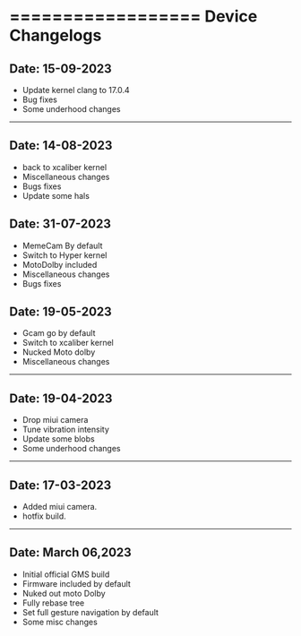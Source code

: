 ==================
Device Changelogs
==================

Date: 15-09-2023
------------------
- Update kernel clang to 17.0.4
- Bug fixes
- Some underhood changes



------------------
Date: 14-08-2023
------------------
- back to xcaliber kernel
- Miscellaneous changes
- Bugs fixes
- Update some hals


Date: 31-07-2023
-----------------
- MemeCam By default
- Switch to Hyper kernel
- MotoDolby included
- Miscellaneous changes
- Bugs fixes


Date: 19-05-2023
------------------
- Gcam go by default
- Switch to xcaliber kernel
- Nucked Moto dolby
- Miscellaneous changes



------------------
Date: 19-04-2023
------------------
- Drop miui camera
- Tune vibration intensity
- Update some blobs
- Some underhood changes



------------------
Date: 17-03-2023
------------------
- Added miui camera.
- hotfix build.



---------------------
Date: March 06,2023
---------------------

- Initial official GMS build
- Firmware included by default
- Nuked out moto Dolby
- Fully rebase tree
- Set full gesture navigation by default
- Some misc changes
